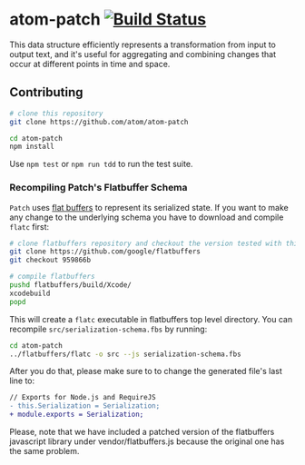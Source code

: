 # atom-patch [![Build Status](https://travis-ci.org/atom/atom-patch.svg?branch=master)](https://travis-ci.org/atom/atom-patch)

This data structure efficiently represents a transformation from input to output text, and it's useful for aggregating and combining changes that occur at different points in time and space.

## Contributing

```bash
# clone this repository
git clone https://github.com/atom/atom-patch

cd atom-patch
npm install
```

Use `npm test` or `npm run tdd` to run the test suite.

### Recompiling Patch's Flatbuffer Schema

`Patch` uses [flat buffers](https://google.github.io/flatbuffers/) to represent its serialized state. If you want to make any change to the underlying schema you have to download and compile `flatc` first:

```bash
# clone flatbuffers repository and checkout the version tested with this library
git clone https://github.com/google/flatbuffers
git checkout 959866b

# compile flatbuffers
pushd flatbuffers/build/Xcode/
xcodebuild
popd
```

This will create a `flatc` executable in flatbuffers top level directory. You can recompile `src/serialization-schema.fbs` by running:

```bash
cd atom-patch
../flatbuffers/flatc -o src --js serialization-schema.fbs
```

After you do that, please make sure to to change the generated file's last line to:

```diff
// Exports for Node.js and RequireJS
- this.Serialization = Serialization;
+ module.exports = Serialization;
```

Please, note that we have included a patched version of the flatbuffers javascript library under vendor/flatbuffers.js because the original one has the same problem.
